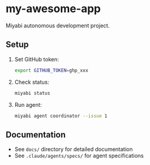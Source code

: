 # my-awesome-app

Miyabi autonomous development project.

## Setup

1. Set GitHub token:
   ```bash
   export GITHUB_TOKEN=ghp_xxx
   ```

2. Check status:
   ```bash
   miyabi status
   ```

3. Run agent:
   ```bash
   miyabi agent coordinator --issue 1
   ```

## Documentation

- See `docs/` directory for detailed documentation
- See `.claude/agents/specs/` for agent specifications
